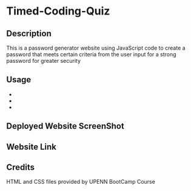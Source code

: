 # Timed-Coding-Quiz

## Description

This is a password generator website using JavaScript code to create a password that meets certain criteria from the user input for a strong password for greater security 

## Usage 

- 
- 
- 

## Deployed Website ScreenShot

<!-- ![WebSite SreenShot](Password_Geneator_WebSite_ScreenShot.jpeg "WebSite ScreenShot") -->

## Website Link

<!-- Follow [Link](https://z20axa.github.io/Password-Generator/) -->

## Credits

HTML and CSS files provided by UPENN BootCamp Course

